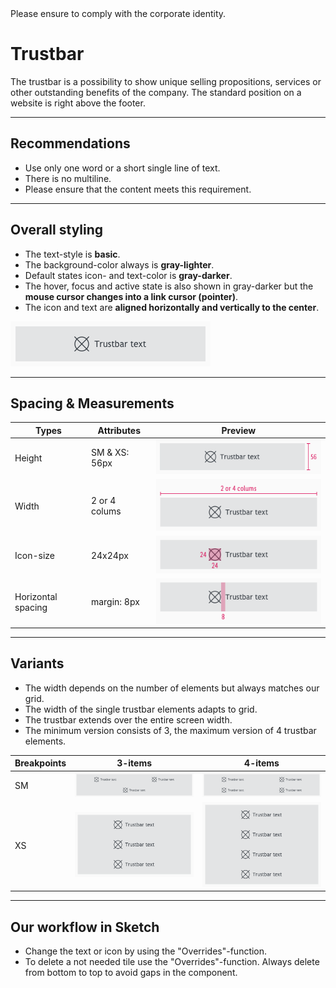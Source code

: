 <AlertInfo alertHeadline="Modifiable">
Please ensure to comply with the corporate identity.
</AlertInfo>

# Trustbar

The trustbar is a possibility to show unique selling propositions, services or other outstanding benefits of the company. The standard position on a website is right above the footer.

---

## Recommendations

- Use only one word or a short single line of text.
- There is no multiline.
- Please ensure that the content meets this requirement.

---

## Overall styling

- The text-style is **basic**.
- The background-color always is **gray-lighter**.
- Default states icon- and text-color is **gray-darker**.
- The hover, focus and active state is also shown in gray-darker but the **mouse cursor changes into a link cursor (pointer)**.
- The icon and text are **aligned horizontally and vertically to the center**.

![Trustbar item](assets/Item@1x.png)

---

## Spacing & Measurements

| Types | Attributes | Preview |
|---|---|---|
| Height | SM & XS: 56px | ![Trustbar height](assets/measurements/height@1x.png) |
| Width | 2 or 4 colums| ![Trustbar width](assets/measurements/width@1x.png) |
| Icon-size | 24x24px | ![Trustbar icon-size](assets/measurements/icon-size@1x.png) |
| Horizontal spacing | margin: 8px | ![Trustbar margin](assets/measurements/horizontal@1x.png) |

---

## Variants

- The width depends on the number of elements but always matches our grid.
- The width of the single trustbar elements adapts to grid.
- The trustbar extends over the entire screen width.
- The minimum version consists of 3, the maximum version of 4 trustbar elements.

| Breakpoints | 3-items | 4-items |
|---|---|---|
| SM |![Trustbar SM 3-items](assets/SM-3@1x.png)|![Trustbar SM 4-items](assets/SM-4@1x.png)|
| XS |![Trustbar XS 3-items](assets/XS-3@1x.png)|![Trustbar XS 4-items](assets/XS-4@1x.png)|

---

## Our workflow in Sketch

- Change the text or icon by using the "Overrides"-function.
- To delete a not needed tile use the "Overrides"-function. Always delete from bottom to top to avoid gaps in the component.
